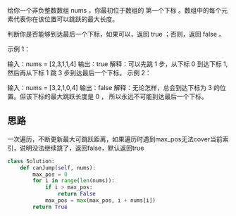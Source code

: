 给你一个非负整数数组 nums ，你最初位于数组的 第一个下标 。数组中的每个元素代表你在该位置可以跳跃的最大长度。

判断你是否能够到达最后一个下标，如果可以，返回 true ；否则，返回 false 。

 

示例 1：

输入：nums = [2,3,1,1,4]
输出：true
解释：可以先跳 1 步，从下标 0 到达下标 1, 然后再从下标 1 跳 3 步到达最后一个下标。
示例 2：

输入：nums = [3,2,1,0,4]
输出：false
解释：无论怎样，总会到达下标为 3 的位置。但该下标的最大跳跃长度是 0 ， 所以永远不可能到达最后一个下标。

## 思路
一次遍历，不断更新最大可跳跃距离，如果遍历时遇到max_pos无法cover当前索引，说明没法继续跳了，返回false，默认返回true

```py
class Solution:
    def canJump(self, nums):
        max_pos = 0
        for i in range(len(nums)):
            if i > max_pos:
                return False
            max_pos = max(max_pos, i + nums[i])
        return True
```